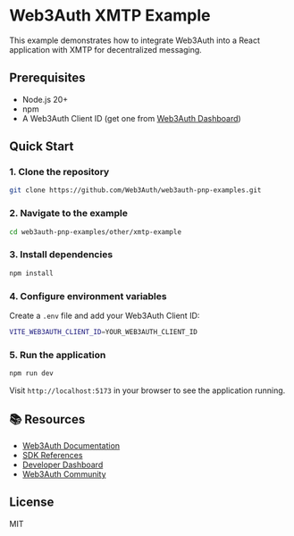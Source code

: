# Web3Auth XMTP Example

This example demonstrates how to integrate Web3Auth into a React application with XMTP for decentralized messaging.

## Prerequisites
- Node.js 20+
- npm
- A Web3Auth Client ID (get one from [Web3Auth Dashboard](https://dashboard.web3auth.io))

## Quick Start

### 1. Clone the repository
```bash
git clone https://github.com/Web3Auth/web3auth-pnp-examples.git
```

### 2. Navigate to the example
```bash
cd web3auth-pnp-examples/other/xmtp-example
```

### 3. Install dependencies
```bash
npm install
```

### 4. Configure environment variables
Create a `.env` file and add your Web3Auth Client ID:
```bash
VITE_WEB3AUTH_CLIENT_ID=YOUR_WEB3AUTH_CLIENT_ID
```

### 5. Run the application
```bash
npm run dev
```

Visit `http://localhost:5173` in your browser to see the application running.

## 📚 Resources

- [Web3Auth Documentation](https://web3auth.io/docs)
- [SDK References](https://web3auth.io/docs/sdk)
- [Developer Dashboard](https://dashboard.web3auth.io)
- [Web3Auth Community](https://web3auth.io/community)

## License
MIT
